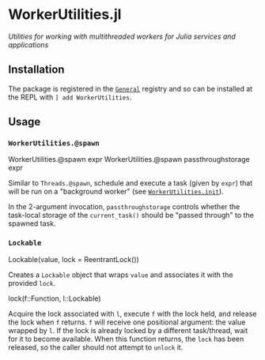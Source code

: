 
# WorkerUtilities.jl

*Utilities for working with multithreaded workers for Julia services and applications*

## Installation

The package is registered in the [`General`](https://github.com/JuliaRegistries/General) registry and so can be installed at the REPL with `] add WorkerUtilities`.

## Usage


### `WorkerUtilities.@spawn`
  WorkerUtilities.@spawn expr
  WorkerUtilities.@spawn passthroughstorage expr

Similar to `Threads.@spawn`, schedule and execute a task (given by `expr`)
that will be run on a "background worker" (see [`WorkerUtilities.init`]((@ref))).

In the 2-argument invocation, `passthroughstorage` controls whether the task-local storage of the
`current_task()` should be "passed through" to the spawned task.

### `Lockable`
    
  Lockable(value, lock = ReentrantLock())

Creates a `Lockable` object that wraps `value` and
associates it with the provided `lock`.

  lock(f::Function, l::Lockable)

Acquire the lock associated with `l`, execute `f` with the lock held,
and release the lock when `f` returns. `f` will receive one positional
argument: the value wrapped by `l`. If the lock is already locked by a
different task/thread, wait for it to become available.
When this function returns, the `lock` has been released, so the caller should
not attempt to `unlock` it.
